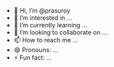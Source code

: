 - 👋 Hi, I’m @prasuroy
- 👀 I’m interested in ...
- 🌱 I’m currently learning ...
- 💞️ I’m looking to collaborate on ...
- 📫 How to reach me ...
- 😄 Pronouns: ...
- ⚡ Fun fact: ...

<!---
prasuroy/prasuroy is a ✨ special ✨ repository because its `README.md` (this file) appears on your GitHub profile.
You can click the Preview link to take a look at your changes.
--->
